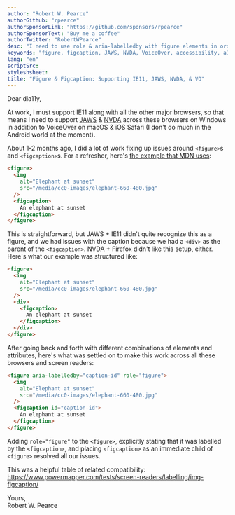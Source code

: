 ```yaml
---
author: "Robert W. Pearce"
authorGithub: "rpearce"
authorSponsorLink: "https://github.com/sponsors/rpearce"
authorSponsorText: "Buy me a coffee"
authorTwitter: "RobertWPearce"
desc: "I need to use role & aria-labelledby with figure elements in order for all screen readers across all browsers to recognize the figure and figcaption correctly."
keywords: "figure, figcaption, JAWS, NVDA, VoiceOver, accessibility, a11y, dear-dia11y"
lang: "en"
scriptSrc:
styleshsheet:
title: "Figure & Figcaption: Supporting IE11, JAWS, NVDA, & VO"
---
```


Dear dia11y,

At work, I must support IE11 along with all the other major browsers, so that
means I need to support
[JAWS](https://www.freedomscientific.com/products/software/jaws/) &
[NVDA](https://www.nvaccess.org/download/) across these browsers on Windows in
addition to VoiceOver on macOS & iOS Safari (I don't do much in the Android
world at the moment).

About 1-2 months ago, I did a lot of work fixing up issues around `<figure>`s
and `<figcaption>`s. For a refresher, here's
[the example that MDN uses](https://developer.mozilla.org/en-US/docs/Web/HTML/Element/figcaption):

```html
<figure>
  <img
    alt="Elephant at sunset"
    src="/media/cc0-images/elephant-660-480.jpg"
  />
  <figcaption>
    An elephant at sunset
  </figcaption>
</figure>
```

This is straightforward, but JAWS + IE11 didn't quite recognize this as a
figure, and we had issues with the caption because we had a `<div>` as the
parent of the `<figcaption>`. NVDA + Firefox didn't like this setup, either.
Here's what our example was structured like:

```html
<figure>
  <img
    alt="Elephant at sunset"
    src="/media/cc0-images/elephant-660-480.jpg"
  />
  <div>
    <figcaption>
      An elephant at sunset
    </figcaption>
  </div>
</figure>
```

After going back and forth with different combinations of elements and
attributes, here's what was settled on to make this work across all these
browsers and screen readers:

```html
<figure aria-labelledby="caption-id" role="figure">
  <img
    alt="Elephant at sunset"
    src="/media/cc0-images/elephant-660-480.jpg"
  />
  <figcaption id="caption-id">
    An elephant at sunset
  </figcaption>
</figure>
```

Adding `role="figure"` to the `<figure>`, explicitly stating that it was
labelled by the `<figcaption>`, and placing `<figcaption>` as an immediate child
of `<figure>` resolved all our issues.

This was a helpful table of related compatibility:
https://www.powermapper.com/tests/screen-readers/labelling/img-figcaption/

Yours,<br />
Robert W. Pearce
